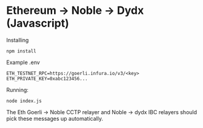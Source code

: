 # Ethereum -> Noble -> Dydx (Javascript)

Installing
```
npm install
```

Example .env
```
ETH_TESTNET_RPC=https://goerli.infura.io/v3/<key>
ETH_PRIVATE_KEY=0xabc123456...
```

Running:
```
node index.js
```

The Eth Goerli -> Noble CCTP relayer and Noble -> dydx IBC relayers should pick these messages up automatically.